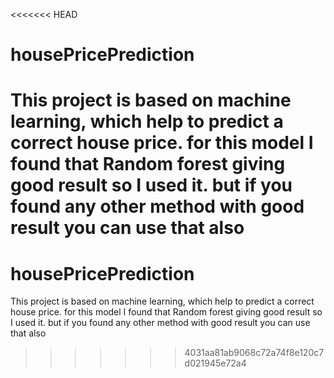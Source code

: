 <<<<<<< HEAD
# housePricePrediction
This project is based on machine learning, which help to predict a correct house price.
for this model I found that Random forest giving good result so I used it.
but if you found any other method with good result you can use that also 
=======
# housePricePrediction
This project is based on machine learning, which help to predict a correct house price.
for this model I found that Random forest giving good result so I used it.
but if you found any other method with good result you can use that also 
>>>>>>> 4031aa81ab9068c72a74f8e120c7d021945e72a4
